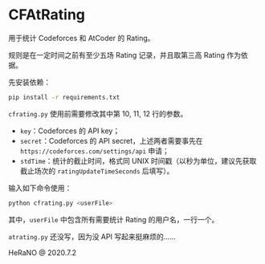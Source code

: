 # CFAtRating

用于统计 Codeforces 和 AtCoder 的 Rating。

规则是在一定时间之前有至少五场 Rating 记录，并且取第三高 Rating 作为依据。

先安装依赖：

```bash
pip install -r requirements.txt
```

`cfrating.py` 使用前需要修改其中第 10, 11, 12 行的参数。

- `key`：Codeforces 的 API key；
- `secret`：Codeforces 的 API secret，上述两者需要事先在 `https://codeforces.com/settings/api` 申请；
- `stdTime`：统计的截止时间，格式同 UNIX 时间戳（以秒为单位，建议先获取截止场次的 `ratingUpdateTimeSeconds` 后填写）。

输入如下命令使用：

```bash
python cfrating.py <userFile>
```

其中，`userFile` 中包含所有需要统计 Rating 的用户名，一行一个。

`atrating.py` 还没写，因为没 API 写起来挺麻烦的……

HeRaNO @ 2020.7.2